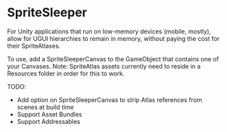 # SpriteSleeper
For Unity applications that run on low-memory devices (mobile, mostly), allow for UGUI hierarchies to remain in memory, without paying the cost for their SpriteAtlases.

To use, add a SpriteSleeperCanvas to the GameObject that contains one of your Canvases. Note: SpriteAtlas assets currently need to reside in a Resources folder in order for this to work.

TODO:
- Add option on SpriteSleeperCanvas to strip Atlas references from scenes at build time
- Support Asset Bundles
- Support Addressables